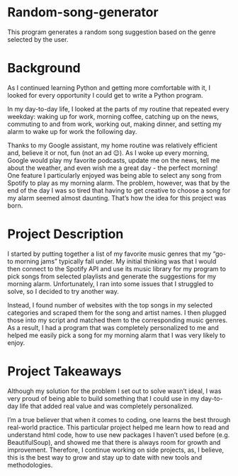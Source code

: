 # Random-song-generator
This program generates a random song suggestion based on the genre selected by the user.

# Background
As I continued learning Python and getting more comfortable with it, I looked for every opportunity I could get to write a Python program. 

In my day-to-day life, I looked at the parts of my routine that repeated every weekday: waking up for work, morning coffee, catching up on the news, commuting to and from work, working out, making dinner, and setting my alarm to wake up for work the following day.

Thanks to my Google assistant, my home routine was relatively efficient and, believe it or not, fun (not an ad 😉). As I woke up every morning, Google would play my favorite podcasts, update me on the news, tell me about the weather, and even wish me a great day - the perfect morning! One feature I particularly enjoyed was being able to select any song from Spotify to play as my morning alarm. The problem, however, was that by the end of the day I was so tired that having to get creative to choose a song for my alarm seemed almost daunting. That’s how the idea for this project was born.

# Project Description
I started by putting together a list of my favorite music genres that my “go-to morning jams” typically fall under. My initial thinking was that I would then connect to the Spotify API and use its music library for my program to pick songs from selected playlists and generate the suggestions for my morning alarm. Unfortunately, I ran into some issues that I struggled to solve, so I decided to try another way.

Instead, I found number of websites with the top songs in my selected categories and scraped them for the song and artist names. I then plugged those into my script and matched them to the corresponding music genres. As a result, I had a program that was completely personalized to me and helped me easily pick a song for my morning alarm that I was very likely to enjoy.

# Project Takeaways
Although my solution for the problem I set out to solve wasn’t ideal, I was very proud of being able to build something that I could use in my day-to-day life that added real value and was completely personalized.

I’m a true believer that when it comes to coding, one learns the best through real-world practice. This particular project helped me learn how to read and understand html code, how to use new packages I haven’t used before (e.g. BeautifulSoup), and showed me that there is always room for growth and improvement. Therefore, I continue working on side projects, as, I believe, this is the best way to grow and stay up to date with new tools and methodologies.
